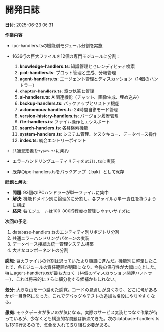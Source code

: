 # 開発日誌

**日付**: 2025-06-23 06:31

**作業内容**:
- ipc-handlers.tsの機能別モジュール分割を実施
- 1636行の巨大ファイルを12個の専門モジュールに分割：
  1. **knowledge-handlers.ts**: 知識管理とセレンディピティ検索
  2. **plot-handlers.ts**: プロット管理と生成、分岐管理
  3. **agent-handlers.ts**: エージェント管理とディスカッション（14個のハンドラー）
  4. **chapter-handlers.ts**: 章の執筆と管理
  5. **ai-handlers.ts**: AI関連機能（チャット、画像生成、埋め込み）
  6. **backup-handlers.ts**: バックアップとリストア機能
  7. **autonomous-handlers.ts**: 24時間自律モード管理
  8. **version-history-handlers.ts**: バージョン履歴管理
  9. **file-handlers.ts**: ファイル操作とエクスポート
  10. **search-handlers.ts**: 各種検索機能
  11. **system-handlers.ts**: システム管理、タスクキュー、データベース操作
  12. **index.ts**: 統合エントリーポイント

- 共通型定義を`types.ts`に集約
- エラーハンドリングユーティリティを`utils.ts`に実装
- 既存のipc-handlers.tsをバックアップ（.bak）として保存

**問題と解決**:
- **問題**: 93個のIPCハンドラーが単一ファイルに集中
- **解決**: 機能ドメイン別に論理的に分割し、各ファイルが単一責任を持つように構成
- **結果**: 各モジュールは100-300行程度の管理しやすいサイズに

**次回の予定**:
1. database-handlers.tsのエンティティ別リポジトリ分割
2. 共通エラーハンドリングパターンの実装
3. データベース接続の統一管理システム構築
4. 大きなコンポーネントの分割

**感想**: 
巨大ファイルの分割は思っていたより順調に進んだ。機能別に整理したことで、各モジュールの責任範囲が明確になり、今後の保守性が大幅に向上した。特にagent-handlers.tsが最も大きく（14個のディスカッション関連ハンドラー）、これは将来的にさらに細分化する候補かもしれない。

**気分**: 
大きな山を一つ越えた感覚。コードの見通しが良くなり、どこに何があるかが一目瞭然になった。これでデバッグやテストの追加も格段にやりやすくなる。

**愚痴**: 
モックデータが多いのが気になる。実際のサービス実装とつなぐ作業が待っているが、少なくとも構造的な問題は解決できた。次のdatabase-handlers.tsも1310行あるので、気合を入れて取り組む必要がある。